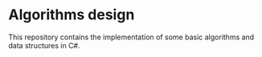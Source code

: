 # Algorithms design

This repository contains the implementation of some basic algorithms and data structures in C#.